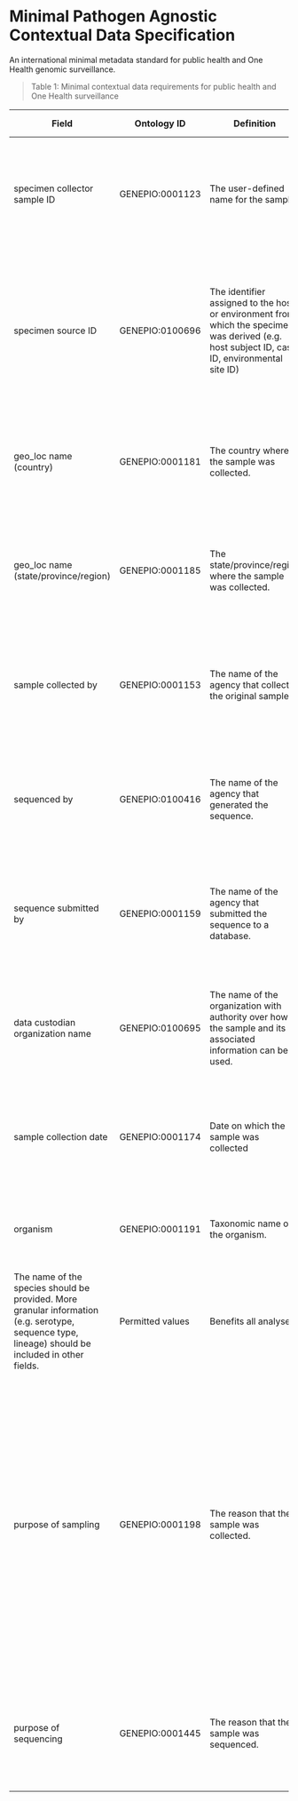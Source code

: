 # Minimal Pathogen Agnostic Contextual Data Specification
An international minimal metadata standard for public health and One Health genomic surveillance.
> Table 1: Minimal contextual data requirements for public health and One Health surveillance 

| Field | Ontology ID | Definition | Guidance | Expected Value Type | Benefits | Considerations and Privacy |
|---|---|---|---|---|---|---|
| specimen collector sample ID | GENEPIO:0001123 | The user-defined name for the sample. | Original ID given to the sample at the primary laboratory | Alpha-numeric value | Linkage of sample with genomic, lab and epi data; Identifier tracking and establishing chain of custody; Can be considered Personal Health Identifiable (PHI) information | Public facing identifier can be used as replacement when sharing (such as a hash ID) |
| specimen source ID | GENEPIO:0100696 | The identifier assigned to the host or environment from which the specimen was derived (e.g. host subject ID, case ID, environmental site ID) | Provide the identifier for the source of the sample such as the case ID or site ID. | Alpha-numeric value | Allow for deduplication of cases; Traceability | Can be considered Personal Health Identifiable (PHI) information; Public facing identifier can be used as replacement when sharing (such as a hash ID) |
| geo_loc name (country) | GENEPIO:0001181 | The country where the sample was collected. | Use an ontology such as the Gazateer (GAZ). Equivalent to ISO3166-1 Permitted values | Spatio-temporal analysis; International Health Regulations reporting requirements | If event counts in a country are low, perturbation may be required |
| geo_loc name (state/province/region) | GENEPIO:0001185 | The state/province/region where the sample was collected. | Use an ontology such as the Gazateer ontology (GAZ). Equivalent to ISO3166-2 Permitted values | Spatio-temporal analysis | If event counts in a state/province/region are low, perturbation may be required |
| sample collected by | GENEPIO:0001153 | The name of the agency that collected the original sample. | The official organization name should be used (avoid abbreviations, alternate names as much as possible). | Auto complete controlled list | Recognition; Provenance; Contact for follow-up | Care should be taken with regards to potential geographical identification associated with organizational name. |
| sequenced by | GENEPIO:0100416 | The name of the agency that generated the sequence. | The official organization name should be used (avoid abbreviations, alternate names as much as possible). | Auto complete controlled list | Recognition; Provenance; Contact for follow-up | Negligible privacy concerns |
| sequence submitted by | GENEPIO:0001159 | The name of the agency that submitted the sequence to a database. | The official organization name should be used (avoid abbreviations, alternate names as much as possible). | Auto complete controlled list | Recognition; Provenance; Contact for follow-up | Negligible privacy concerns |
| data custodian organization name | GENEPIO:0100695 | The name of the organization with authority over how the sample and its associated information can be used. | The official organization name should be used (avoid abbreviations, alternate names as much as possible). | Auto complete controlled list | Jurisdictional authority over data use; Decision-making; Contact for follow-up | Care should be taken with regards to potential geographical identification associated with organizational name. |
| sample collection date | GENEPIO:0001174 | Date on which the sample was collected | For public health analyses this should be defined to the day. ISO 8601 format (YYYY-MM-DD) | Spatio-temporal analysis | If event counts over a specific time period are low, perturbation may be required. |
| organism | GENEPIO:0001191 | Taxonomic name of the organism. | Use an ontology such as the NCBI Taxonomy Ontology (NCBITaxon).
The name of the species should be provided. More granular information (e.g. serotype, sequence type, lineage) should be included in other fields. | Permitted values | Benefits all analyses |
| purpose of sampling | GENEPIO:0001198 | The reason that the sample was collected. | Use an ontology such as the Genomic Epidemiology Ontology (GenEpiO). | Permitted values | Informs potential sampling strategy bias | May have identifiability concerns when used in conjunction with other fields (i.e. geographic and temporal information); Taxonomic determinations may change depending on the method (PCR, culture, WGS etc) and reference database. The “organism” field in the sample record should reflect the taxonomic designation based on sequencing |
| purpose of sequencing | GENEPIO:0001445 | The reason that the sample was sequenced. | Use an ontology such as the Genomic Epidemiology Ontology (GenEpiO). | Permitted values | Informs potential sequencing strategy bias | May have identifiability concerns when used in conjunction with other fields (i.e. geographic and temporal information). |




















